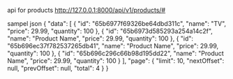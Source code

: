 api for products
http://127.0.0.1:8000/api/v1/products/#

sampel json 
{
    "data": [
        {
            "id": "65b6977f69326be64dbd311c",
            "name": "TV",
            "price": 29.99,
            "quantity": 100
        },
        {
            "id": "65b6973d585293a254a14c2f",
            "name": "Product Name",
            "price": 29.99,
            "quantity": 100
        },
        {
            "id": "65b696ec37f782537265db41",
            "name": "Product Name",
            "price": 29.99,
            "quantity": 100
        },
        {
            "id": "65b696c296c66b98d195dd22",
            "name": "Product Name",
            "price": 29.99,
            "quantity": 100
        }
    ],
    "page": {
        "limit": 10,
        "nextOffset": null,
        "prevOffset": null,
        "total": 4
    }
}
